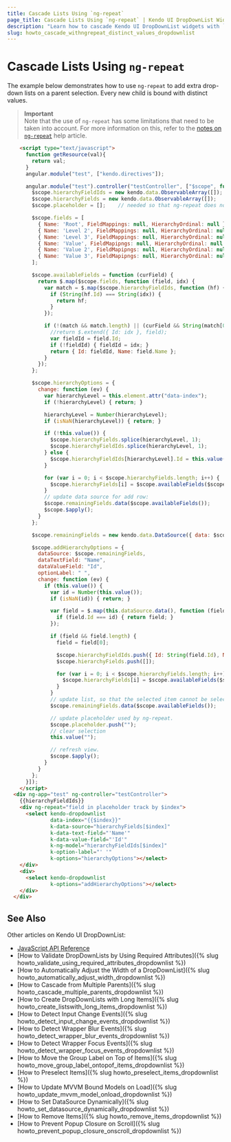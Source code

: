 ```yaml
---
title: Cascade Lists Using `ng-repeat`
page_title: Cascade Lists Using `ng-repeat` | Kendo UI DropDownList Widget
description: "Learn how to cascade Kendo UI DropDownList widgets with `ng-repeat` and using distinct values."
slug: howto_cascade_withngrepeat_distinct_values_dropdownlist
---
```


# Cascade Lists Using `ng-repeat`

The example below demonstrates how to use `ng-repeat` to add extra drop-down lists on a parent selection. Every new child is bound with distinct values.

> **Important**  
> Note that the use of `ng-repeat` has some limitations that need to be taken into account. For more information on this, refer to the [notes on `ng-repeat`](http://docs.telerik.com/kendo-ui/AngularJS/notes-on-ng-repeat) help article. 

```html
    <script type="text/javascript">
      function getResource(val){
        return val;
      }
      angular.module("test", ["kendo.directives"]);

      angular.module("test").controller("testController", ["$scope", function($scope){
        $scope.hierarchyFieldIds = new kendo.data.ObservableArray([]);
        $scope.hierarchyFields = new kendo.data.ObservableArray([]);
        $scope.placeholder = [];    // needed so that ng-repeat does not conflict with k-ng-model and cause a $rootScope:inprog error.

        $scope.fields = [
          { Name: 'Root', FieldMappings: null, HierarchyOrdinal: null },
          { Name: 'Level 2', FieldMappings: null, HierarchyOrdinal: null },
          { Name: 'Level 3', FieldMappings: null, HierarchyOrdinal: null },
          { Name: 'Value', FieldMapipngs: null, HierarchyOrdinal: null },
          { Name: 'Value 2', FieldMapipngs: null, HierarchyOrdinal: null },
          { Name: 'Value 3', FieldMapipngs: null, HierarchyOrdinal: null }
        ];

        $scope.availableFields = function (curField) {
          return $.map($scope.fields, function (field, idx) {
            var match = $.map($scope.hierarchyFieldIds, function (hf) {
              if (String(hf.Id) === String(idx)) {
                return hf;
              }
            });

            if (!(match && match.length) || (curField && String(match[0].Id) === String(curField.Id))) {
              //return $.extend({ Id: idx }, field);
              var fieldId = field.Id;
              if (!fieldId) { fieldId = idx; }
              return { Id: fieldId, Name: field.Name };
            }
          });
        };

        $scope.hierarchyOptions = {
          change: function (ev) {
            var hierarchyLevel = this.element.attr("data-index");
            if (!hierarchyLevel) { return; }

            hierarchyLevel = Number(hierarchyLevel);
            if (isNaN(hierarchyLevel)) { return; }

            if (!this.value()) {
              $scope.hierarchyFields.splice(hierarchyLevel, 1);
              $scope.hierarchyFieldIds.splice(hierarchyLevel, 1);
            } else {
              $scope.hierarchyFieldIds[hierarchyLevel].Id = this.value();
            }

            for (var i = 0; i < $scope.hierarchyFields.length; i++) {
              $scope.hierarchyFields[i] = $scope.availableFields($scope.hierarchyFieldIds[i]);
            }
            // update data source for add row:
            $scope.remainingFields.data($scope.availableFields());
            $scope.$apply();
          }
        };

        $scope.remainingFields = new kendo.data.DataSource({ data: $scope.availableFields() });

        $scope.addHierarchyOptions = {
          dataSource: $scope.remainingFields,
          dataTextField: "Name",
          dataValueField: "Id",
          optionLabel: " ",
          change: function (ev) {
            if (this.value()) {
              var id = Number(this.value());
              if (isNaN(id)) { return; }

              var field = $.map(this.dataSource.data(), function (field) {
                if (field.Id === id) { return field; }
              });

              if (field && field.length) {
                field = field[0];

                $scope.hierarchyFieldIds.push({ Id: String(field.Id), Name: field.Name });
                $scope.hierarchyFields.push([]);

                for (var i = 0; i < $scope.hierarchyFields.length; i++) {
                  $scope.hierarchyFields[i] = $scope.availableFields($scope.hierarchyFieldIds[i]);
                }
              }
              // update list, so that the selected item cannot be selected again:
              $scope.remainingFields.data($scope.availableFields());

              // update placeholder used by ng-repeat.
              $scope.placeholder.push("");
              // clear selection
              this.value("");

              // refresh view.
              $scope.$apply();
            }
          }
        };
      }]);
    </script>
  <div ng-app="test" ng-controller="testController">
    {{hierarchyFieldIds}}
    <div ng-repeat="field in placeholder track by $index">
      <select kendo-dropdownlist
              data-index="{{$index}}"
              k-data-source="hierarchyFields[$index]"
              k-data-text-field="'Name'"
              k-data-value-field="'Id'"
              k-ng-model="hierarchyFieldIds[$index]"
              k-option-label="' '"
              k-options="hierarchyOptions"></select>
    </div>
    <div>
      <select kendo-dropdownlist
              k-options="addHierarchyOptions"></select>
    </div>
  </div>
```

## See Also

Other articles on Kendo UI DropDownList:

* [JavaScript API Reference](/api/javascript/ui/dropdownlist)
* [How to Validate DropDownLists by Using Required Attributes]({% slug howto_validate_using_required_attributes_dropdownlist %})
* [How to Automatically Adjust the Width of a DropDownList]({% slug howto_automatically_adjust_width_dropdownlist %})
* [How to Cascade from Multiple Parents]({% slug howto_cascade_multiple_parents_dropdownlist %})
* [How to Create DropDownLists with Long Items]({% slug howto_create_listswith_long_items_dropdownlist %})
* [How to Detect Input Change Events]({% slug howto_detect_input_change_events_dropdownlist %})
* [How to Detect Wrapper Blur Events]({% slug howto_detect_wrapper_blur_events_dropdownlist %})
* [How to Detect Wrapper Focus Events]({% slug howto_detect_wrapper_focus_events_dropdownlist %})
* [How to Move the Group Label on Top of Items]({% slug howto_move_group_label_ontopof_items_dropdownlist %})
* [How to Preselect Items]({% slug howto_preselect_items_dropdownlist %})
* [How to Update MVVM Bound Models on Load]({% slug howto_update_mvvm_model_onload_dropdownlist %})
* [How to Set DataSource Dynamically]({% slug howto_set_datasource_dynamically_dropdownlist %})
* [How to Remove Items]({% slug howto_remove_items_dropdownlist %})
* [How to Prevent Popup Closure on Scroll]({% slug howto_prevent_popup_closure_onscroll_dropdownlist %})